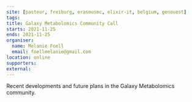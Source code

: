 ```yaml
---
site: [pasteur, freiburg, erasmusmc, elixir-it, belgium, genouest]
tags: 
title: Galaxy Metabolomics Community Call
starts: 2021-11-25
ends: 2021-11-25
organiser:
  name: Melanie Foell
  email: foellmelanie@gmail.com
location: online
supporters:
external:
---
```


Recent developments and future plans in the Galaxy Metabolomics community.
